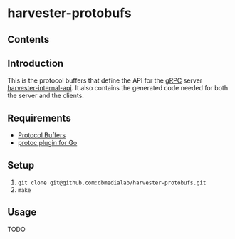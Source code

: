 # harvester-protobufs

## Contents

## Introduction

This is the protocol buffers that define the API for the [gRPC](https://grpc.io) server [harvester-internal-api](https://github.com/dbmedialab/harvester-internal-api). It also contains the generated code needed for both the server and the clients.

## Requirements

* [Protocol Buffers](https://developers.google.com/protocol-buffers/)
* [protoc plugin for Go](https://github.com/golang/protobuf/)

## Setup

1. `git clone git@github.com:dbmedialab/harvester-protobufs.git`
2. `make`

## Usage

TODO

